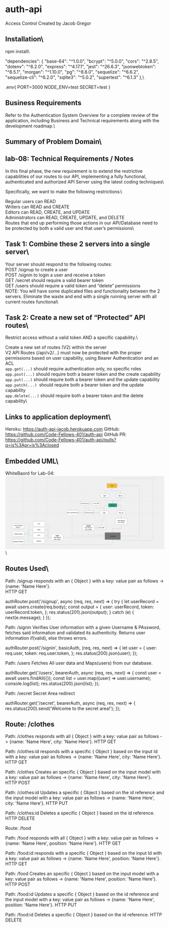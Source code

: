 # auth-api

Access Control
Created by Jacob Gregor

## Installation\

npm install\

"dependencies": {
"base-64": "^1.0.0",
"bcrypt": "^5.0.0",
"cors": "^2.8.5",
"dotenv": "^8.2.0",
"express": "^4.17.1",
"jest": "^26.6.3",
"jsonwebtoken": "^8.5.1",
"morgan": "^1.10.0",
"pg": "^8.6.0",
"sequelize": "^6.6.2",
"sequelize-cli": "^6.2.0",
"sqlite3": "^5.0.2",
"supertest": "^6.1.3"
},\

.env{
PORT=3000
NODE_ENV=test
SECRET=test
}

## Business Requirements

Refer to the Authentication System Overview for a complete review of the application, including Business and Technical requirements along with the development roadmap.\

## Summary of Problem Domain\

## lab-08: Technical Requirements / Notes

In this final phase, the new requirement is to extend the restrictive capabilities of our routes to our API, implementing a fully functional, authenticated and authorized API Server using the latest coding techniques\

Specifically, we want to make the following restrictions:\

Regular users can READ\
Writers can READ and CREATE\
Editors can READ, CREATE, and UPDATE\
Administrators can READ, CREATE, UPDATE, and DELETE\
Routes that end up performing those actions in our API/Database need to be protected by both a valid user and that user’s permissions\

## Task 1: Combine these 2 servers into a single server\

Your server should respond to the following routes:\
POST /signup to create a user\
POST /signin to login a user and receive a token\
GET /secret should require a valid bearer token\
GET /users should require a valid token and “delete” permissions\
NOTE: You will have some duplicated files and functionality between the 2 servers. Eliminate the waste and end with a single running server with all current routes functional\

## Task 2: Create a new set of “Protected” API routes\

Restrict access without a valid token AND a specific capability.\

Create a new set of routes (V2) within the server\
V2 API Routes (/api/v2/...) must now be protected with the proper permissions based on user capability, using Bearer Authentication and an ACL\
`app.get(...)` should require authentication only, no specific roles\
`app.post(...)` should require both a bearer token and the create capability\
`app.put(...)` should require both a bearer token and the update capability\
`app.patch(...) `should require both a bearer token and the update capability\
`app.delete(...)` should require both a bearer token and the delete capability\

## Links to application deployment\

Heroku: https://auth-api-jacob.herokuapp.com
GitHub: https://github.com/Code-Fellows-401/auth-api
GitHub PR: https://github.com/Code-Fellows-401/auth-api/pulls?q=is%3Apr+is%3Aclosed

## Embedded UML\

WhiteBaord for Lab-04:
![whiteboard](./lib/images/UML.png)\

## Routes Used\

Path: /signup
responds with an { Object } with a key: value pair as follows -> {name: 'Name Here'}.\
HTTP GET

authRouter.post('/signup', async (req, res, next) => {
try {
let userRecord = await users.create(req.body);
const output = {
user: userRecord,
token: userRecord.token,
};
res.status(201).json(output);
} catch (e) {
next(e.message);
}
});

Path: /signin
Verifies User information with a given Username & PAssword, fetches said information and validated its authenticity. Returns user information if(valid), else throws errors.

authRouter.post('/signin', basicAuth, (req, res, next) => {
let user = {
user: req.user,
token: req.user.token,
};
res.status(200).json(user);
});

Path: /users
Fetches All user data and Maps(users) from our database.

authRouter.get('/users', bearerAuth, async (req, res, next) => {
const user = await users.findAll({});
const list = user.map((user) => user.username);
console.log(list);
res.status(200).json(list);
});

Path: /secret
Secret Area redirect

authRouter.get('/secret', bearerAuth, async (req, res, next) => {
res.status(200).send('Welcome to the secret area!');
});

## Route: /clothes

Path: /clothes responds with all { Object } with a key: value pair as follows -> {name: 'Name Here', city: 'Name Here'}.
HTTP GET

Path: /clothes:id responds with a specific { Object } based on the input Id with a key: value pair as follows -> {name: 'Name Here', city: 'Name Here'}.
HTTP GET

Path: /clothes Creates an specific { Object } based on the input model with a key: value pair as follows -> {name: 'Name Here', city: 'Name Here'}.
HTTP POST

Path: /clothes:id Updates a specific { Object } based on the id reference and the input model with a key: value pair as follows -> {name: 'Name Here', city: 'Name Here'}.
HTTP PUT

Path: /clothes:id Deletes a specific { Object } based on the id reference.
HTTP DELETE

Route: /food

Path: /food responds with all { Object } with a key: value pair as follows -> {name: 'Name Here', position: 'Name Here'}.
HTTP GET

Path: /food:id responds with a specific { Object } based on the input Id with a key: value pair as follows -> {name: 'Name Here', position: 'Name Here'}.
HTTP GET

Path: /food Creates an specific { Object } based on the input model with a key: value pair as follows -> {name: 'Name Here', position: 'Name Here'}.
HTTP POST

Path: /food:id Updates a specific { Object } based on the id reference and the input model with a key: value pair as follows -> {name: 'Name Here', position: 'Name Here'}.
HTTP PUT

Path: /food:id Deletes a specific { Object } based on the id reference.
HTTP DELETE
